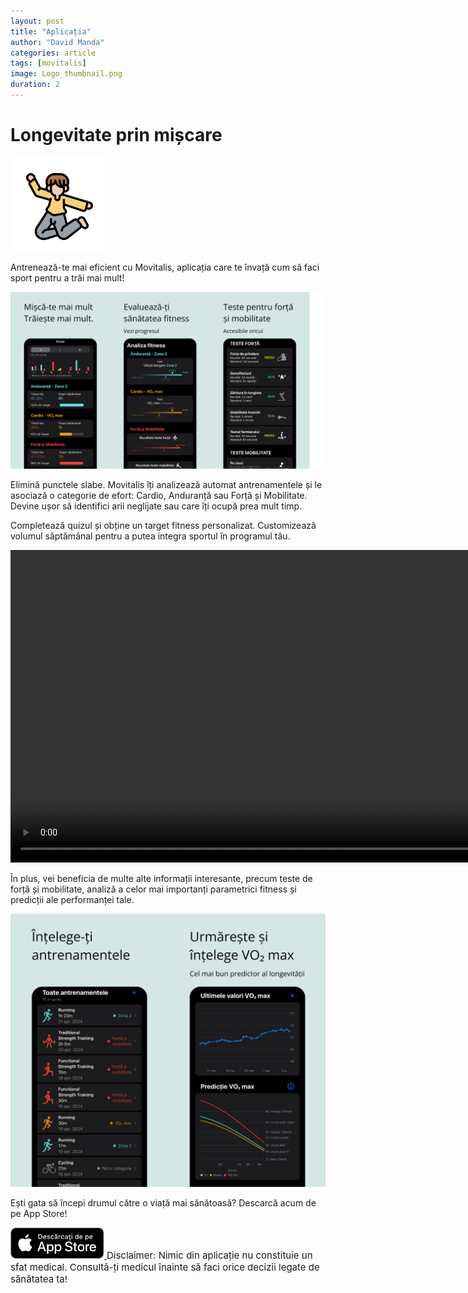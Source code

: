 ```yaml
---
layout: post
title: "Aplicația"
author: "David Manda"
categories: article
tags: [movitalis]
image: Logo_thumbnail.png
duration: 2
---
```


# Longevitate prin mișcare

<img src="/assets/img/LogoMovitalis.png" alt="drawing" height="150"/>

Antrenează-te mai eficient cu Movitalis, aplicația care te învață cum să faci sport pentru a trăi mai mult!

<img src="/assets/img/Preview.png" alt="drawing">

Elimină punctele slabe. Movitalis îți analizează automat antrenamentele și le asociază o categorie de efort: Cardio, Anduranță sau Forță și Mobilitate. Devine ușor să identifici arii neglijate sau care îți ocupă prea mult timp.

Completează quizul și obține un target fitness personalizat. Customizează volumul săptămânal pentru a putea integra sportul în programul tău.

<video height="500" autoplay muted loop>
  <source src="/assets/img/Quiz_preview.MP4" type="video/mp4">
  <source src="/assets/img/Quiz_preview.ogg" type="video/ogg">
Your browser does not support the video tag.
</video>

În plus, vei beneficia de multe alte informații interesante, precum teste de forță și mobilitate, analiză a celor mai importanți parametrici fitness și predicții ale performanței tale.

<img src="/assets/img/Antrenamente_vo2max.png" alt="drawing">

Ești gata să începi drumul către o viață mai sănătoasă? Descarcă acum de pe App Store!

<a href="https://apps.apple.com/ro/app/movitalis-fitness-tracking/id6470913447" target="_blank">
    <img src="/assets/img/Download_on_the_App_Store_Badge_RO_RGB_blk_100317.svg" height="50" alt="Download on the App Store">
</a>

<span style="font-size: 15px">
Disclaimer:
Nimic din aplicație nu constituie un sfat medical. Consultă-ți medicul înainte să faci orice decizii legate de sănătatea ta!
